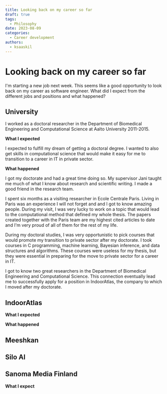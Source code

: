 ```yaml
---
title: Looking back on my career so far
draft: true
tags:
  - Philosophy
date: 2023-08-09
categories:
  - Career development
authors:
  - ksaaskil
---
```


# Looking back on my career so far

I'm starting a new job next week. This seems like a good opportunity to look back on my career as software engineer. What did I expect from the different jobs and positions and what happened?

<!-- more -->

## University

I worked as a doctoral researcher in the Department of Biomedical Engineering and Computational Science at Aalto University 2011-2015.

**What I expected**

I expected to fulfill my dream of getting a doctoral degree. I wanted to also get skills in computational science that would make it easy for me to transition to a career in IT in private sector.

**What happened**

I got my doctorate and had a great time doing so. My supervisor Jani taught me much of what I know about research and scientific writing. I made a good friend in the research team.

I spent six months as a visiting researcher in Ecole Centrale Paris. Living in Paris was an experience I will not forget and and I got to know amazing people. During my visit, I was very lucky to work on a topic that would lead to the computational method that defined my whole thesis. The papers created together with the Paris team are my highest cited articles to date and I'm very proud of all of them for the rest of my life.

During my doctoral studies, I was very opportunistic to pick courses that would promote my transition to private sector after my doctorate. I took courses in C programming, machine learning, Bayesian inference, and data structures and algorithms. These courses were useless for my thesis, but they were essential in preparing for the move to private sector for a career in IT.

I got to know two great researchers in the Department of Biomedical Engineering and Computational Science. This connection eventually lead me to successfully apply for a position in IndoorAtlas, the company to which I moved after my doctorate.

## IndoorAtlas

**What I expected**

**What happened**

## Meeshkan

## Silo AI

## Sanoma Media Finland

**What I expect**
